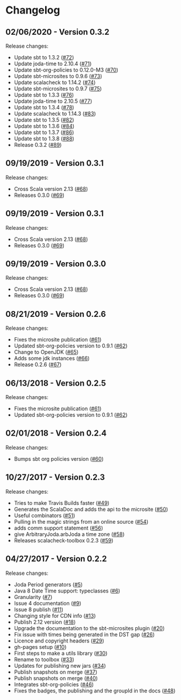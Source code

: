 # Changelog

## 02/06/2020 - Version 0.3.2

Release changes:

* Update sbt to 1.3.2 ([#72](https://github.com/47deg/scalacheck-toolbox/pull/72))
* Update joda-time to 2.10.4 ([#71](https://github.com/47deg/scalacheck-toolbox/pull/71))
* Update sbt-org-policies to 0.12.0-M3 ([#70](https://github.com/47deg/scalacheck-toolbox/pull/70))
* Update sbt-microsites to 0.9.6 ([#73](https://github.com/47deg/scalacheck-toolbox/pull/73))
* Update scalacheck to 1.14.2 ([#74](https://github.com/47deg/scalacheck-toolbox/pull/74))
* Update sbt-microsites to 0.9.7 ([#75](https://github.com/47deg/scalacheck-toolbox/pull/75))
* Update sbt to 1.3.3 ([#76](https://github.com/47deg/scalacheck-toolbox/pull/76))
* Update joda-time to 2.10.5 ([#77](https://github.com/47deg/scalacheck-toolbox/pull/77))
* Update sbt to 1.3.4 ([#78](https://github.com/47deg/scalacheck-toolbox/pull/78))
* Update scalacheck to 1.14.3 ([#83](https://github.com/47deg/scalacheck-toolbox/pull/83))
* Update sbt to 1.3.5 ([#82](https://github.com/47deg/scalacheck-toolbox/pull/82))
* Update sbt to 1.3.6 ([#84](https://github.com/47deg/scalacheck-toolbox/pull/84))
* Update sbt to 1.3.7 ([#86](https://github.com/47deg/scalacheck-toolbox/pull/86))
* Update sbt to 1.3.8 ([#88](https://github.com/47deg/scalacheck-toolbox/pull/88))
* Release 0.3.2 ([#89](https://github.com/47deg/scalacheck-toolbox/pull/89))


## 09/19/2019 - Version 0.3.1

Release changes:

* Cross Scala version 2.13 ([#68](https://github.com/47deg/scalacheck-toolbox/pull/68))
* Releases 0.3.0 ([#69](https://github.com/47deg/scalacheck-toolbox/pull/69))


## 09/19/2019 - Version 0.3.1

Release changes:

* Cross Scala version 2.13 ([#68](https://github.com/47deg/scalacheck-toolbox/pull/68))
* Releases 0.3.0 ([#69](https://github.com/47deg/scalacheck-toolbox/pull/69))


## 09/19/2019 - Version 0.3.0

Release changes:

* Cross Scala version 2.13 ([#68](https://github.com/47deg/scalacheck-toolbox/pull/68))
* Releases 0.3.0 ([#69](https://github.com/47deg/scalacheck-toolbox/pull/69))


## 08/21/2019 - Version 0.2.6

Release changes:

* Fixes the microsite publication ([#61](https://github.com/47deg/scalacheck-toolbox/pull/61))
* Updated sbt-org-policies version to 0.9.1 ([#62](https://github.com/47deg/scalacheck-toolbox/pull/62))
* Change to OpenJDK ([#65](https://github.com/47deg/scalacheck-toolbox/pull/65))
* Adds some jdk instances ([#66](https://github.com/47deg/scalacheck-toolbox/pull/66))
* Release 0.2.6 ([#67](https://github.com/47deg/scalacheck-toolbox/pull/67))


## 06/13/2018 - Version 0.2.5

Release changes:

* Fixes the microsite publication ([#61](https://github.com/47deg/scalacheck-toolbox/pull/61))
* Updated sbt-org-policies version to 0.9.1 ([#62](https://github.com/47deg/scalacheck-toolbox/pull/62))


## 02/01/2018 - Version 0.2.4

Release changes:

* Bumps sbt org policies version ([#60](https://github.com/47deg/scalacheck-toolbox/pull/60))


## 10/27/2017 - Version 0.2.3

Release changes:

* Tries to make Travis Builds faster ([#49](https://github.com/47deg/scalacheck-toolbox/pull/49))
* Generates the ScalaDoc and adds the api to the microsite ([#50](https://github.com/47deg/scalacheck-toolbox/pull/50))
* Useful combinators ([#51](https://github.com/47deg/scalacheck-toolbox/pull/51))
* Pulling in the magic strings from an online source ([#54](https://github.com/47deg/scalacheck-toolbox/pull/54))
* adds comm support statement ([#56](https://github.com/47deg/scalacheck-toolbox/pull/56))
* give ArbitraryJoda.arbJoda a time zone ([#58](https://github.com/47deg/scalacheck-toolbox/pull/58))
* Releases scalacheck-toolbox 0.2.3 ([#59](https://github.com/47deg/scalacheck-toolbox/pull/59))


## 04/27/2017 - Version 0.2.2

Release changes:

* Joda Period generators ([#5](https://github.com/47deg/scalacheck-toolbox/pull/5))
* Java 8 Date Time support: typeclasses ([#6](https://github.com/47deg/scalacheck-toolbox/pull/6))
* Granularity ([#7](https://github.com/47deg/scalacheck-toolbox/pull/7))
* Issue 4 documentation ([#9](https://github.com/47deg/scalacheck-toolbox/pull/9))
* Issue 8 publish ([#11](https://github.com/47deg/scalacheck-toolbox/pull/11))
* Changing style for CDN info ([#13](https://github.com/47deg/scalacheck-toolbox/pull/13))
* Publish 2.12 version ([#18](https://github.com/47deg/scalacheck-toolbox/pull/18))
* Upgrade the documentation to the sbt-microsites plugin ([#20](https://github.com/47deg/scalacheck-toolbox/pull/20))
* Fix issue with times being generated in the DST gap ([#26](https://github.com/47deg/scalacheck-toolbox/pull/26))
* Licence and copyright headers ([#29](https://github.com/47deg/scalacheck-toolbox/pull/29))
* gh-pages setup ([#10](https://github.com/47deg/scalacheck-toolbox/pull/10))
* First steps to make a utils library ([#30](https://github.com/47deg/scalacheck-toolbox/pull/30))
* Rename to toolbox ([#33](https://github.com/47deg/scalacheck-toolbox/pull/33))
* Updates for publishing new jars ([#34](https://github.com/47deg/scalacheck-toolbox/pull/34))
* Publish snapshots on merge ([#37](https://github.com/47deg/scalacheck-toolbox/pull/37))
* Publish snapshots on merge ([#40](https://github.com/47deg/scalacheck-toolbox/pull/40))
* Integrates sbt-org-policies ([#46](https://github.com/47deg/scalacheck-toolbox/pull/46))
* Fixes the badges, the publishing and the groupId in the docs ([#48](https://github.com/47deg/scalacheck-toolbox/pull/48))